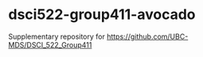 # dsci522-group411-avocado
Supplementary repository for https://github.com/UBC-MDS/DSCI_522_Group411
